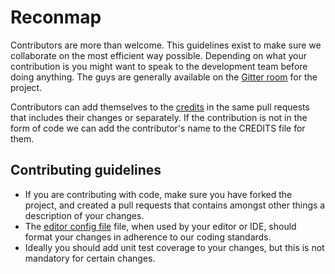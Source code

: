 # Reconmap

Contributors are more than welcome. This guidelines exist to make sure we collaborate on the most efficient way possible. Depending on what your contribution is you might want to speak to the development team before doing anything. The guys are generally available on the [Gitter room](https://gitter.im/reconmap/community) for the project.

Contributors can add themselves to the [credits](CREDITS) in the same pull requests that includes their changes or separately. If the contribution is not in the form of code we can add the contributor's name to the CREDITS file for them.

## Contributing guidelines

- If you are contributing with code, make sure you have forked the project, and created a pull requests that contains amongst other things a description of your changes.
- The [editor config file](.editorconfig) file, when used by your editor or IDE, should format your changes in adherence to our coding standards.
- Ideally you should add unit test coverage to your changes, but this is not mandatory for certain changes.
